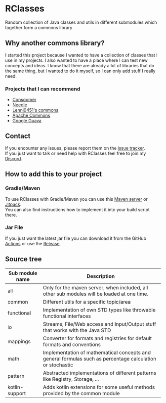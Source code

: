 # RClasses
Random collection of Java classes and utils in different submodules which together form a commons library

## Why another commons library?
I started this project because I wanted to have a collection of classes that I use in my projects. 
I also wanted to have a place where I can test new concepts and ideas. 
I know that there are already a lot of libraries that do the same thing, but I wanted to do it myself, so I can only add stuff I really need. 

### Projects that I can recommend
- [Consoomer](https://github.com/allinkdev/Consoomer)
- [Needle](https://github.com/sugisaru/Needle)
- [Lenni0451's commons](https://github.com/Lenni0451/commons)
- [Apache Commons](https://commons.apache.org/)
- [Google Guava](https://github.com/google/guava)

## Contact
If you encounter any issues, please report them on the
[issue tracker](https://github.com/FlorianMichael/RClasses/issues).  
If you just want to talk or need help with RClasses feel free to join my
[Discord](https://discord.gg/BwWhCHUKDf).

## How to add this to your project
### Gradle/Maven
To use RClasses with Gradle/Maven you can use this [Maven server](https://maven.lenni0451.net/#/releases/de/florianmichael/rclasses) or [Jitpack](https://jitpack.io/#FlorianMichael/RClasses).  
You can also find instructions how to implement it into your build script there.

### Jar File
If you just want the latest jar file you can download it from the GitHub [Actions](https://github.com/FlorianMichael/RClasses/actions) or use the [Release](https://github.com/FlorianMichael/RClasses/releases).

## Source tree
| Sub module name | Description                                                                                               |
|-----------------|-----------------------------------------------------------------------------------------------------------|
| all             | Only for the maven server, when included, all other sub modules will be loaded at one time.               |
| common          | Different utils for a specific topic/area                                                                 |
| functional      | Implementation of own STD types like throwable functional interfaces                                      |
| io              | Streams, File/Web access and Input/Output stuff that works with the Java STD                              |
| mappings        | Converter for formats and registries for default formats and conventions                                  |
| math            | Implementation of mathematical concepts and general formulas such as percentage calculation or stochastic |
| pattern         | Abstracted implementations of different patterns like Registry, Storage, ...                              |
| kotlin-support  | Adds kotlin extensions for some useful methods provided by the common module                              |
